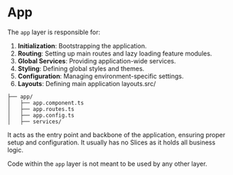 # App

The `app` layer is responsible for:

1. **Initialization**: Bootstrapping the application.
2. **Routing**: Setting up main routes and lazy loading feature modules.
3. **Global Services**: Providing application-wide services.
4. **Styling**: Defining global styles and themes.
5. **Configuration**: Managing environment-specific settings.
6. **Layouts**: Defining main application layouts.src/

```
├── app/
│   ├── app.component.ts
│   ├── app.routes.ts
│   ├── app.config.ts
│   ├── services/
```

It acts as the entry point and backbone of the application, ensuring proper setup and configuration. It usually has no Slices as it holds all business logic.

Code within the `app` layer is not meant to be used by any other layer.
